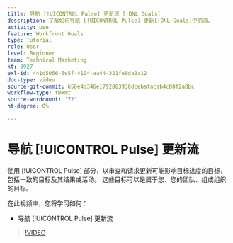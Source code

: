 ```yaml
---
title: 导航 [!UICONTROL Pulse] 更新流 [!DNL Goals]
description: 了解如何导航 [!UICONTROL Pulse] 更新[!DNL Goals]中的流。
activity: use
feature: Workfront Goals
type: Tutorial
role: User
level: Beginner
team: Technical Marketing
kt: 8927
exl-id: 441d5056-5e5f-4104-aa44-321fe0da9a12
doc-type: video
source-git-commit: 650e4d346e1792863930dcebafacab4c88f2a8bc
workflow-type: tm+mt
source-wordcount: '72'
ht-degree: 0%

---
```


# 导航 [!UICONTROL Pulse] 更新流

使用 [!UICONTROL Pulse] 部分，以审查和请求更新可能影响目标进度的目标，包括一致的目标及其结果或活动。 这些目标可以是属于您、您的团队、组或组织的目标。

在此视频中，您将学习如何：

* 导航 [!UICONTROL Pulse] 更新流

>[!VIDEO](https://video.tv.adobe.com/v/335199/?quality=12&learn=on)
